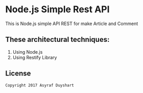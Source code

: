 # Node.js Simple Rest API
This is Node.js simple API REST for make Article and Comment

## These architectural techniques:
1. Using Node.js 
2. Using Restify Library

License
-------
    Copyright 2017 Asyraf Duyshart
